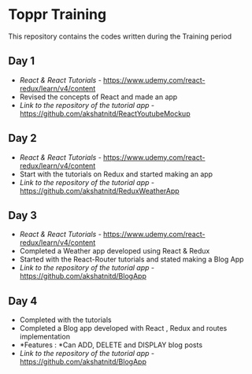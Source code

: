 # Toppr Training

This repository contains the codes written during the Training period

## Day 1
* *React & React Tutorials* - https://www.udemy.com/react-redux/learn/v4/content
* Revised the concepts of React and made an app
* *Link to the repository of the tutorial app* - https://github.com/akshatnitd/ReactYoutubeMockup

## Day 2
* *React & React Tutorials* - https://www.udemy.com/react-redux/learn/v4/content
* Start with the tutorials on Redux and started making an app
* *Link to the repository of the tutorial app* - https://github.com/akshatnitd/ReduxWeatherApp

## Day 3
* *React & React Tutorials* - https://www.udemy.com/react-redux/learn/v4/content
* Completed a Weather app developed using React & Redux
* Started with the React-Router tutorials and stated making a Blog App
* *Link to the repository of the tutorial app* - https://github.com/akshatnitd/BlogApp

## Day 4
* Completed with the tutorials
* Completed a Blog app developed with React , Redux and routes implementation
* *Features : *Can ADD, DELETE and DISPLAY blog posts
* *Link to the repository of the tutorial app* - https://github.com/akshatnitd/BlogApp
